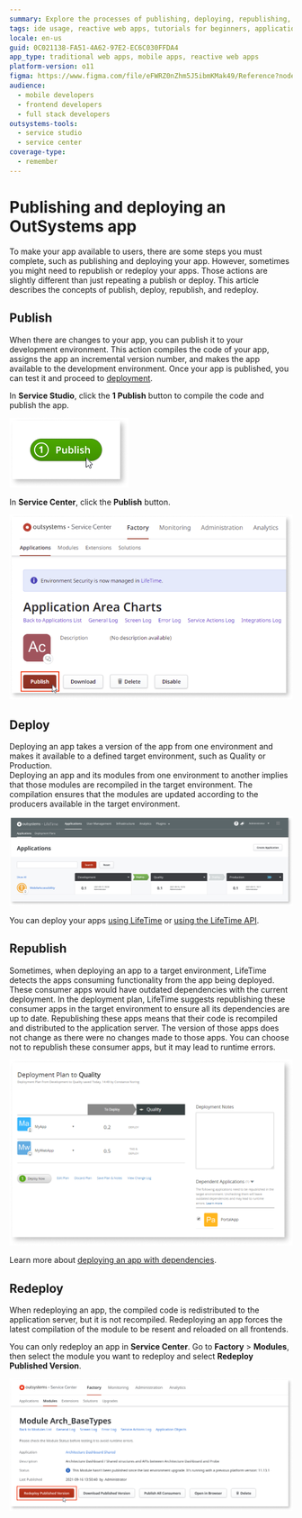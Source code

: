 ```yaml
---
summary: Explore the processes of publishing, deploying, republishing, and redeploying apps in OutSystems 11 (O11).
tags: ide usage, reactive web apps, tutorials for beginners, application lifecycle management
locale: en-us
guid: 0C021138-FA51-4A62-97E2-EC6C030FFDA4
app_type: traditional web apps, mobile apps, reactive web apps
platform-version: o11
figma: https://www.figma.com/file/eFWRZ0nZhm5J5ibmKMak49/Reference?node-id=2322:3941
audience:
  - mobile developers
  - frontend developers
  - full stack developers
outsystems-tools:
  - service studio
  - service center
coverage-type:
  - remember
---
```


# Publishing and deploying an OutSystems app

To make your app available to users, there are some steps you must complete, such as publishing and deploying your app. However, sometimes you might need to republish or redeploy your apps. Those actions are slightly different than just repeating a publish or deploy. This article describes the concepts of publish, deploy, republish, and redeploy.  

## Publish

When there are changes to your app, you can publish it to your development environment. This action compiles the code of your app, assigns the app an incremental version number, and makes the app available to the development environment. Once your app is published, you can test it and proceed to [deployment](#deploy).  

In **Service Studio**, click the **1 Publish** button to compile the code and publish the app.  

![Screenshot of the Service Studio interface with the '1 Publish' button highlighted](images/1-publish-ss.png "Publishing in Service Studio")

In **Service Center**, click the **Publish** button.

![Screenshot of the Service Center interface with the 'Publish' button highlighted](images/publish-sc.png "Publishing in Service Center")

## Deploy

Deploying an app takes a version of the app from one environment and makes it available to a defined target environment, such as Quality or Production.  
Deploying an app and its modules from one environment to another implies that those modules  are recompiled in the target environment. The compilation ensures that the modules are updated according to the producers available in the target environment.  

![Flowchart illustrating the deployment process of an app using LifeTime](images/deploy-lt.png "Deployment Process")

You can deploy your apps [using LifeTime](../../deploying-apps/deploy-an-application.md) or [using the LifeTime API](../apis/lifetime-deployment/examples/api-deploy-app.md).  

## Republish

Sometimes, when deploying an app to a target environment, LifeTime detects the apps consuming functionality from the app being deployed. These consumer apps would have outdated dependencies with the current deployment. In the deployment plan, LifeTime suggests republishing these consumer apps in the target environment to ensure all its dependencies are up to date. Republishing these apps means that their code is recompiled and distributed to the application server. The version of those apps does not change as there were no changes made to those apps. You can choose not to republish these consumer apps, but it may lead to runtime errors.  

![Screenshot showing the LifeTime deployment plan suggesting republishing of consumer apps with outdated dependencies](images/deploy-dependencies-lt.png "Deploying with Dependencies")

Learn more about [deploying an app with dependencies](../../deploying-apps/deploy-an-application-with-dependencies.md).

## Redeploy

When redeploying an app, the compiled code is redistributed to the application server, but it is not recompiled. Redeploying an app forces the latest compilation of the module to be resent and reloaded on all frontends.  

You can only redeploy an app in **Service Center**. Go to **Factory** > **Modules**, then select the module you want to redeploy and select **Redeploy Published Version**.

![Screenshot of the Service Center interface with the 'Redeploy Published Version' option for a module](images/redeploy-sc.png "Redeploying in Service Center")
